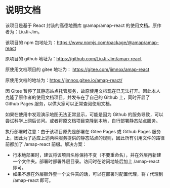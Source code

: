 # 说明文档

该项目是基于 React 封装的高德地图库 @amap/amap-react 的使用文档。原作者为：LiuJi-Jim。

该项目的 npm 包地址为：https://www.npmjs.com/package/@amap/amap-react

原项目的 github 地址为：https://github.com/LiuJi-Jim/amap-react

原使用文档项目的 gitee 地址为： https://gitee.com/jimnox/amap-react

原使用文档的地址为：https://jimnox.gitee.io/amap-react/

因 Gitee 暂停了其静态站点托管服务，故原使用文档现在已无法打开。因此本人克隆了原作者的使用文档项目，并发布在了自己的 Github 上，同时开启了 Github Pages 服务，以供大家可以正常查阅使用文档。

如果在使用中发现演示地图无法正常显示，可能是因为 Github 的服务导致，可以尝试科学上网后访问。或者将原文档项目克隆到本地，自行部署静态站点服务。

执行部署时注意：由于该项目原先是部署在 Gitee Pages 或 Github Pages 服务上，因此为了适应上述两种服务提供的静态站点的规则，因此所有引用文件的路径前都加了 /amap-react 前缀。解决方案：

-   行本地部署时，建议将该项目名称保持不变（不要重命名），并在外层再新建一个文件夹。部署时部署外层目录。访问时在访问地址后加上 /amap-react 即可。
-   如果不想在外层额外套一个文件夹的话，可以在部署时配置代理，将 / 代理到 /amap-react 即可。
